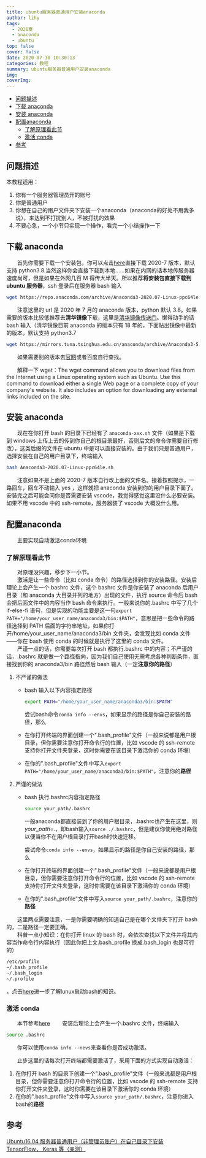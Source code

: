 ```yaml
---
title: ubuntu服务器普通用户安装anaconda
author: lihy
tags:
  - 2020夏
  - anaconda
  - ubuntu
top: false
cover: false
date: 2020-07-30 10:30:13
categories: 教程
summary: ubuntu服务器普通用户安装anaconda
img:
coverImg:
---
```

<!-- TOC -->

- [问题描述](#问题描述)
- [下载 anaconda](#下载-anaconda)
- [安装 anaconda](#安装-anaconda)
- [配置anaconda](#配置anaconda)
    - [了解原理看此节](#了解原理看此节)
    - [激活 conda](#激活-conda)
- [参考](#参考)

<!-- /TOC -->

## 问题描述

本教程适用：

1. 你有一个服务器管理员开的账号
2. 你是普通用户
3. 你想在自己的用户文件夹下安装一个anaconda（anaconda的好处不用我多说），来达到不打扰别人，不被打扰的效果
4. 不要心急，一个小节只实现一个操作，看完一个小结操作一下

## 下载 anaconda

&emsp;&emsp;首先你需要下载一个安装包，你可以点击[here](https://repo.anaconda.com/archive/Anaconda3-2020.07-Linux-ppc64le.sh)直接下载 2020-7 版本，默认支持 python3.8.当然这样你会直接下载到本地……如果在内网的话本地传服务器速度尚可，但是如果在外网几百 M 得传大半天。所以推荐**将安装包直接下载到 ubuntu 服务器**，ssh 登录后在服务器 bash 输入

```bash
wget https://repo.anaconda.com/archive/Anaconda3-2020.07-Linux-ppc64le.sh
```

&emsp;&emsp;注意这里的 url 是 2020 年 7 月的 anaconda 版本，python 默认 3.8。如果需要的版本比较低推荐去**清华镜像**下载，这里是[清华镜像传送门](https://mirrors.tuna.tsinghua.edu.cn/anaconda/archive/)。懒得动手的话 bash 输入（清华镜像目前 anaconda 的版本只有 18 年的，下面贴出镜像中最新的版本，默认支持 python3.7

```bash
wget https://mirrors.tuna.tsinghua.edu.cn/anaconda/archive/Anaconda3-5.3.1-Linux-x86_64.sh
```

&emsp;&emsp;如果需要别的版本去[官网](https://www.anaconda.com/products/individual#)或者百度自行查找。

&emsp;&emsp;解释一下 wget：The wget command allows you to download files from the Internet using a Linux operating system such as Ubuntu. Use this command to download either a single Web page or a complete copy of your company's website. It also includes an option for downloading any external links included on the site.

## 安装 anaconda

&emsp;&emsp;现在在你打开 bash 的目录下已经有了 `anaconda-xxx.sh` 文件（如果是下载到 windows 上传上去的传到你自己的根目录最好，否则后文的命令你需要自行修改），这类后缀的文件在 ubuntu 中是可以直接安装的。由于我们只是普通用户，选择安装在自己的用户目录下，终端输入

```bash
bash Anaconda3-2020.07-Linux-ppc64le.sh
```

&emsp;&emsp;注意如果不是上面的 2020-7 版本自行改上面的文件名。接着按照提示，一路回车，回车不动输入 yes ，这样就把 anaconda 安装到你的用户目录下面了。安装完之后可能会问你是否需要安装 vscode，我觉得感觉这里没什么必要安装。如果不用 vscode 中的 ssh-remote，服务器装了 vscode 大概没什么用。

## 配置anaconda

&emsp;&emsp;主要实现自动激活conda环境

### 了解原理看此节

&emsp;&emsp;对原理没兴趣，移步下一小节。  
&emsp;&emsp;激活是让一些命令（比如 conda 命令）的路径选择到你的安装路径。安装后理论上会产生一个.bashrc 文件，这个 bashrc 文件是你安装了 anaconda 后用户目录（和 anaconda 大目录并列的地方）出现的文件，执行 source 命令后 bash 会把后面文件中的内容当作 bash 命令来执行。一般来说你的.bashrc 中写了几个 if-else-fi 语句，但是实现的功能主要是这一句`export PATH="/home/your_user_name/anaconda3/bin:$PATH"`，意思是把一些命令的路径选择到 PATH 后面的字符串地址，如果你打开/home/your_user_name/anaconda3/bin 文件夹，会发现比如 conda 文件——你在 bash 使用 conda 的时候就是执行了这里的 conda 文件。  
&emsp;&emsp;严谨一点的话，你需要每次打开 bash 都执行.bashrc 中的内容；不严谨的话，.bashrc 就是做一个路径指向，因为我们自己使用无需考虑各种判断条件，直接找到你的 anaconda3/bin 路径然后 bash 输入（一定**注意你的路径**）

1. 不严谨的做法

   - bash 输入以下内容指定路径

      ```bash
      export PATH="/home/your_user_name/anaconda3/bin:$PATH"
      ```

      尝试bash命令`conda info --envs`，如果显示的路径是你自己安装的路径，那么

   - 在你打开终端的界面创建一个".bash_profile"文件（一般来说都是用户根目录，但你需要注意你打开命令行的位置，比如 vscode 的 ssh-remote 支持你打开文件夹登录，这时你需要在该目录下激活你的 conda 环境）
   - 在你的".bash_profile"文件中写入`export PATH="/home/your_user_name/anaconda3/bin:$PATH"`，注意你的**路径**

2. 严谨的做法

   - bash 执行.bashrc内容指定路径

        ```bash
        source your_path/.bashrc
        ```

        一般anaconda都直接装到了你的用户根目录，.bashrc也产生在这里，则*your_path=.*，即bash输入`source ./.bashrc`，但是建议你使用绝对路径以便当你不在用户根目录打开bash时快速迁移。

        尝试命令`conda info --envs`，如果显示的路径是你自己安装的路径，那么

   - 在你打开终端的界面创建一个".bash_profile"文件（一般来说都是用户根目录，但你需要注意你打开命令行的位置，比如 vscode 的 ssh-remote 支持你打开文件夹登录，这时你需要在该目录下激活你的 conda 环境）
   - 在你的".bash_profile"文件中写入`source your_path/.bashrc`，注意你的**路径**

&emsp;&emsp;这里两点需要注意，一是你需要明确的知道自己是在哪个文件夹下打开 bash 的，二是路径一定要正确。  
&emsp;&emsp;科普一点小知识：在你打开 linux 的 bash 时，会依次查找以下文件并将其内容当作命令行内容执行（因此你把上文.bash_profile 换成.bash_login 也是可行的）

```bash
/etc/profile
~/.bash_profile
~/.bash_login
~/.profile
```

，点击[here](https://apple.stackexchange.com/questions/12993/why-doesnt-bashrc-run-automatically#comment13715_13019)进一步了解lunux启动bash的知识。

### 激活 conda

&emsp;&emsp;本节参考[here](https://blog.csdn.net/moses1994/article/details/81507802)
&emsp;&emsp;安装后理论上会产生一个.bashrc 文件，终端输入

```bash
source .bashrc
```

&emsp;&emsp;你可以使用`conda info --nevs`来查看你是否成功激活。

&emsp;&emsp;止步这里的话每次打开终端都需要激活了，采用下面的方式实现自动激活：

1. 在你打开 bash 的目录下创建一个".bash_profile"文件（一般来说都是用户根目录，但你需要注意你打开命令行的位置，比如 vscode 的 ssh-remote 支持你打开文件夹登录，这时你需要在该目录下激活你的 conda 环境）
2. 在你的".bash_profile"文件中写入`source your_path/.bashrc`，注意你进入bash的**路径**

## 参考

[Ubuntu16.04 服务器普通用户（非管理员账户）在自己目录下安装 TensorFlow， Keras 等（亲测）](https://blog.csdn.net/moses1994/article/details/81507802)
